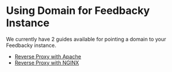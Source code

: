 # Using Domain for Feedbacky Instance

We currently have 2 guides available for pointing a domain to your Feedbacky instance.

* [Reverse Proxy with Apache](webservers/reverse-proxy-with-apache.md)
* [Reverse Proxy with NGINX](webservers/reverse-proxy-with-nginx.md)
